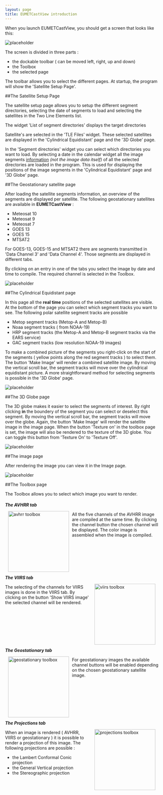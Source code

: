 ```yaml
---
layout: page
title: EUMETCastView introduction
---
```


<head>
<style>
	.TextWrapRight {
		float: right;
		margin: 10px;
		width: 200px;
		height: auto;
		}
	.TextWrapLeft {
		float: left;
		margin: 10px;
		width: 200px;
		height: auto;
		}
	.text_line {
		clear: both;
	        margin-bottom: 2px;
}
</style>
</head>

When you launch EUMETCastView, you should get a screen that looks like this:

![placeholder](/images/Screenshot_eumetcastview_ephem.jpg)

The screen is divided in three parts :

- the dockable toolbar ( can be moved left, right, up and down)
- the Toolbox
- the selected page

The toolbar allows you to select the different pages. At startup, the program will show the 'Satellite Setup Page'.

##The Satellite Setup Page

The satellite setup page allows you to setup the different segment directories, selecting the date of segments to load and selecting the satellites in the Two Line Elements list.

The widget 'List of segment directories' displays the target directories

Satellite's are selected in the 'TLE Files' widget. These selected satellites are displayed in the 'Cylindrical Equidistant' page and the '3D Globe' page.

In the 'Segment directories' widget you can select which directories you want to load. By selecting a date in the calendar widget all the image segments <ins>information</ins> *(not the image data itself)* of all the selected directories are loaded in the program. This is used for displaying the positions of the image segments in the 'Cylindrical Equidistant' page and '3D Globe' page.

##The Geostationary satellite page

After loading the satellite segments information, an overview of the segments are displayed per satellite. The following geostationary satellites are available in <strong>EUMETCastView</strong> :

- Meteosat 10
- Meteosat 9
- Meteosat 7
- GOES 13
- GOES 15
- MTSAT2

For GOES-13, GOES-15 and MTSAT2 there are segments transmitted in 'Data Channel 3' and 'Data Channel 4'. Those segments are displayed in different tabs.

By clicking on an entry in one of the tabs you select the image by date and time to compile. The required channel is selected in the Toolbox.  

![placeholder](/images/Screenshot_eumetcastview_geostationary.jpg)

##The Cylindrical Equidistant page

In this page all the <strong>real time</strong> positions of the selected satellites are visible. At the bottom of the page you can select which segment tracks you want to see. The following polar satellite segment tracks are possible

- Metop segment tracks (Metop-A and Metop-B)
- Noaa segment tracks ( from NOAA-19)
- HRP segment tracks (the Metop-A and Metop-B segment tracks via the EARS service)
- GAC segment tracks (low resolution NOAA-19 images)

To make a combined picture of the segments you right-click on the start of the segments ( yellow points along the red segment tracks ) to select them. The button 'Make Image' will render a combined satellite image. By moving the vertical scroll bar, the segment tracks will move over the cylindrical equidistant picture.
A more straightforward method for selecting segments is possible in the '3D Globe' page.

![placeholder](/images/Screenshot_eumetcastview_cylindrical.jpg)


##The 3D Globe page

The 3D globe makes it easier to select the segments of interest. By right clicking <strong>in</strong> the boundery of the segment you can select or deselect this segment. By moving the vertical scroll bar, the segment tracks will move over the globe. Again, the button 'Make Image' will render the satellite image in the image page. When the button 'Texture on' in the toolbox page is set, the image will also be rendered to the texture of the 3D globe. You can toggle this button from 'Texture On' to 'Texture Off'.

![placeholder](/images/Screenshot_eumetcastview_globe.jpg)

##The image page

After rendering the image you can view it in the Image page.

![placeholder](/images/Screenshot_eumetcastview_image.jpg)

##The Toolbox page

The Toolbox allows you to select which image you want to render.

<h5 class="text_line">The AVHRR tab</h5>

<img src="/images/Screenshot_toolbox_avhrr.jpg" alt="avhrr toolbox" class="TextWrapLeft">

All the five channels of the AVHRR image are compiled at the same time. By clicking the channel button the chosen channel will be displayed. The color image is assembled when the image is compiled.

<h5 class="text_line">The VIIRS tab</h5>
<img src="/images/Screenshot_toolbox_viirs.jpg" alt="viirs toolbox" class="TextWrapRight">

The selecting of the channels for VIIRS images is done in the VIIRS tab. By clicking on the button 'Show VIIRS image' the selected channel will be rendered.

<h5 class="text_line">The Geostationary tab</h5>
<img src="/images/Screenshot_toolbox_geostationary.jpg" alt="geostationary toolbox" class="TextWrapLeft">

For geostationary images the available channel buttons will be enabled depending on the chosen geostationary satellite image.

<h5 class="text_line">The Projections tab</h5>
<img src="/images/Screenshot_toolbox_projections.jpg" alt="projections toolbox" class="TextWrapRight">

When an image is rendered ( AVHRR, VIIRS or geostationary ) it is possible to render a projection of this image. The following projections are possible :

- the Lambert Conformal Conic projection
- the General Vertical projection
- the Stereographic projection
